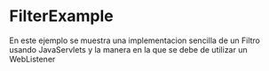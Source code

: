 # FilterExample

  En este ejemplo se muestra una implementacion sencilla de un Filtro usando JavaServlets
  y la manera en la que se debe de utilizar un WebListener
